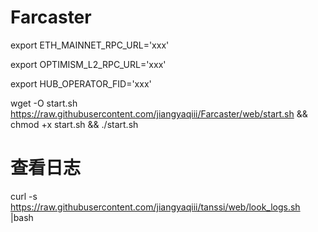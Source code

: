 # Farcaster
export ETH_MAINNET_RPC_URL='xxx'

export OPTIMISM_L2_RPC_URL='xxx'

export HUB_OPERATOR_FID='xxx'

wget -O start.sh https://raw.githubusercontent.com/jiangyaqiii/Farcaster/web/start.sh && chmod +x start.sh && ./start.sh

# 查看日志

curl -s https://raw.githubusercontent.com/jiangyaqiii/tanssi/web/look_logs.sh |bash
